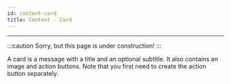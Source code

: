 ```yaml
---
id: content-card
title: Content - Card
---
```


--------------------

:::caution
Sorry, but this page is under construction!
:::

A card is a message with a title and an optional subtitle. It also contains an image and action buttons. Note that you first need to create the action button separately.